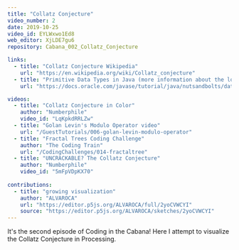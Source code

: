 ```yaml
---
title: "Collatz Conjecture"
video_number: 2
date: 2019-10-25
video_id: EYLWxwo1Ed8
web_editor: XjLDE7gu6
repository: Cabana_002_Collatz_Conjecture

links:
  - title: "Collatz Conjecture Wikipedia"
    url: "https://en.wikipedia.org/wiki/Collatz_conjecture"
  - title: "Primitive Data Types in Java (more information about the long type)"
    url: "https://docs.oracle.com/javase/tutorial/java/nutsandbolts/datatypes.html"

videos:
  - title: "Collatz Conjecture in Color"
    author: "Numberphile"
    video_id: "LqKpkdRRLZw"
  - title: "Golan Levin's Modulo Operator video"
    url: "/GuestTutorials/006-golan-levin-modulo-operator"
  - title: "Fractal Trees Coding Challenge"
    author: "The Coding Train"
    url: "/CodingChallenges/014-fractaltree"
  - title: "UNCRACKABLE? The Collatz Conjecture"
    author: "Numberphile"
    video_id: "5mFpVDpKX70"
    
contributions:
  - title: "growing visualization"
    author: "ALVAROCA"
    url: "https://editor.p5js.org/ALVAROCA/full/2yoCVWCYI"
    source: "https://editor.p5js.org/ALVAROCA/sketches/2yoCVWCYI"
---
```


It's the second episode of Coding in the Cabana! Here I attempt to visualize the Collatz Conjecture in Processing.
